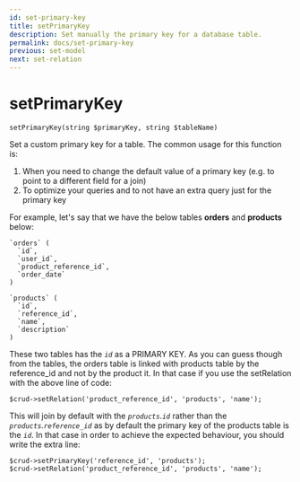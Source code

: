```yaml
---
id: set-primary-key
title: setPrimaryKey
description: Set manually the primary key for a database table.
permalink: docs/set-primary-key
previous: set-model
next: set-relation
---
```


# setPrimaryKey

<pre><code class="language-php">setPrimaryKey(string $primaryKey, string $tableName)</code></pre>

Set a custom primary key for a table. The common usage for this function is:
<ol>
	<li>When you need to change the default value of a primary key (e.g. to point to a different field for a join)</li>
        <li>To optimize your queries and to not have an extra query just for the primary key</li>
</ol>

For example, let's say that we have the below tables <strong>orders</strong> and <strong>products</strong> below:
<pre><code>`orders` (
  `id`,
  `user_id`,
  `product_reference_id`,
  `order_date`
)</code></pre>

<pre><code>`products` (
  `id`,
  `reference_id`,
  `name`,
  `description`
)</code></pre>

These two tables has the <em>`id`</em> as a PRIMARY KEY. As you can guess though from the tables, the orders table is linked with products table by the reference_id and not by the product it. In that case if you use the setRelation with the above line of code:

<pre><code class="language-php">$crud->setRelation('product_reference_id', 'products', 'name');</code></pre>

This will join by default with the <em>`products`.`id`</em> rather than the <em>`products`.`reference_id`</em> as by default the primary key of the products table is the <em>`id`</em>. In that case in order to achieve the expected behaviour, you should write the extra line:

<pre><code class="language-php">$crud->setPrimaryKey('reference_id', 'products');
$crud->setRelation('product_reference_id', 'products', 'name');
</code></pre>

